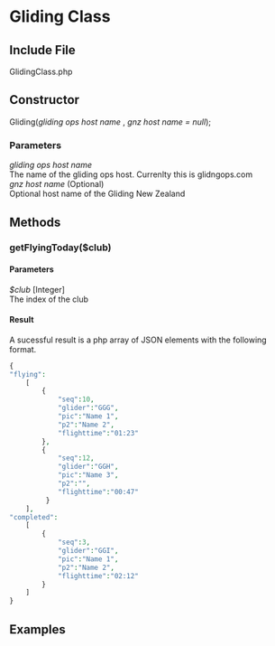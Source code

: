 # Gliding Class
## Include File
GlidingClass.php
## Constructor
Gliding(*gliding ops host name* , *gnz host name = null*);
### Parameters
*gliding ops host name*  
The name of the gliding ops host.  Currenlty this is glidngops.com  
*gnz host name* (Optional)  
Optional host name of the Gliding New Zealand 
## Methods
### getFlyingToday($club)
#### Parameters
*$club* [Integer]  
The index of the club 
#### Result
A sucessful result is a php array of JSON elements with the following format.  
```php  
{
"flying":
    [
        {
            "seq":10,
            "glider":"GGG",
            "pic":"Name 1",
            "p2":"Name 2",
            "flighttime":"01:23"
        },
        {
            "seq":12,
            "glider":"GGH",
            "pic":"Name 3",
            "p2":"",
            "flighttime":"00:47"
         }
    ],
"completed":
    [
        {
            "seq":3,
            "glider":"GGI",
            "pic":"Name 1",
            "p2":"Name 2",
            "flighttime":"02:12"
        }
    ]
}
```
## Examples
